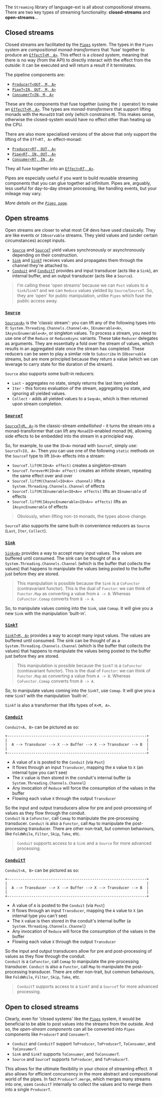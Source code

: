 The `Streaming` library of language-ext is all about compositional streams.  There are two key types of streaming
functionality: **closed-streams** and **open-streams**...

## Closed streams

Closed streams are facilitated by the [`Pipes`](Pipes) system.  The types in the `Pipes` system are _compositional
monad-transformers_ that 'fuse' together to produce an [`EffectT<M, A>`](Pipes/EffectT).  This effect is a _closed system_,
meaning that there is no way (from the API) to directly interact with the effect from the outside: it can be executed
and will return a result if it terminates.

The pipeline components are:

* [`ProducerT<OUT, M, A>`](Pipes/ProducerT)
* [`PipeT<IN, OUT, M, A>`](Pipes/PipeT)
* [`ConsumerT<IN, M, A>`](Pipes/ConsumerT)

These are the components that fuse together (using the `|` operator) to make an [`EffectT<M, A>`](Pipes/EffectT).  The
types are _monad-transformers_ that support lifting monads with the `MonadIO` trait only (which constrains `M`).  This 
makes sense, otherwise the closed-system would have no effect other than heating up the CPU.

There are also more specialised versions of the above that only support the lifting of the `Eff<RT, A>` effect-monad:

* [`Producer<RT, OUT, A>`](Pipes/Producer)
* [`Pipe<RT, IN, OUT, A>`](Pipes/Pipe)
* [`Consumer<RT, IN, A>`](Pipes/Consumer)

They all fuse together into an [`Effect<RT, A>`](Pipes/Effect).

Pipes are especially useful if you want to build reusable streaming components that you can glue together ad infinitum.
Pipes are, arguably, less useful for day-to-day stream processing, like handling events, but your mileage may vary.

_More details on the [`Pipes page`](Pipes)._

## Open streams

Open streams are closer to what most C# devs have used classically.  They are like events or `IObservable` streams.
They yield values and (under certain circumstances) accept inputs.

* [`Source`](Source) and [`SourceT`](SourceT) yield values synchronously or asynchronously depending on their construction.
* [`Sink`](Sink) and [`SinkT`](SinkT) receives values and propagates them through the channel they're attached to.
* [`Conduit`](Conduit) and [`ConduitT`](ConduitT) provides and input transducer (acts like a `Sink`), an internal buffer, and an output transducer (acts like a `Source`). 

> I'm calling these 'open streams' because we can `Post` values to a `Sink`/`SinkT` and we can `Reduce` values yielded by
> `Source`/`SourceT`.  So, they are 'open' for public manipulation, unlike `Pipes` which fuse the public access away.

### [`Source`](Source)

[`Source<A>`](Source) is the 'classic stream': you can lift any of the following types into it: `System.Threading.Channels.Channel<A>`,
`IEnumerable<A>`, `IAsyncEnumerable<A>`, or singleton values.  To process a stream, you need to use one of the `Reduce`
or `ReduceAsync` variants.  These take `Reducer` delegates as arguments.  They are essentially a fold over the stream of
values, which results in an aggregated state once the stream has completed.  These reducers can be seen to play a similar
role to `Subscribe` in `IObservable` streams, but are more principled because they return a value (which we can leverage
to carry state for the duration of the stream).

`Source` also supports some built-in reducers:

* `Last` - aggregates no state, simply returns the last item yielded
* `Iter` - this forces evaluation of the stream, aggregating no state, and ignoring all yielded values.
* `Collect` - adds all yielded values to a `Seq<A>`, which is then returned upon stream completion.

### [`SourceT`](SourceT)

[`SourceT<M, A>`](SourceT) is the classic-stream _embellished_ - it turns the stream into a monad-transformer that can
lift any `MonadIO`-enabled monad (`M`), allowing side effects to be embedded into the stream in a principled way.

So, for example, to use the `IO<A>` monad with `SourceT`, simply use: `SourceT<IO, A>`.  Then you can use one of the
following `static` methods on the `SourceT` type to lift `IO<A>` effects into a stream:

* `SourceT.liftM(IO<A> effect)` creates a singleton-stream
* `SourceT.foreverM(IO<A> effect)` creates an infinite stream, repeating the same effect over and over
* `SourceT.liftM(Channel<IO<A>> channel)` lifts a `System.Threading.Channels.Channel` of effects
* `SourceT.liftM(IEnumerable<IO<A>> effects)` lifts an `IEnumerable` of effects
* `SourceT.liftM(IAsyncEnumerable<IO<A>> effects)` lifts an `IAsyncEnumerable` of effects

> Obviously, when lifting non-`IO` monads, the types above change.

`SourceT` also supports the same built-in convenience reducers as `Source` (`Last`, `Iter`, `Collect`).

### [`Sink`](Sink)

[`Sink<A>`](Sink) provides a way to accept many input values.  The values are buffered until consumed.  The sink can be 
thought of as a `System.Threading.Channels.Channel` (which is the buffer that collects the values) that happens to 
manipulate the values being posted to the buffer just before they are stored.  

> This manipulation is possible because the `Sink` is a `CoFunctor` (contravariant functor).  This is the dual of `Functor`: 
we can think of `Functor.Map` as converting a value from `A -> B`.  Whereas `CoFunctor.Comap` converts from `B -> A`.  

So, to manipulate values coming into the `Sink`, use `Comap`.  It will give you a new `Sink` with the manipulation 'built-in'.

### [`SinkT`](SinkT)

[`SinkT<M, A>`](SinkT) provides a way to accept many input values.  The values are buffered until consumed.  The sink can 
be thought of as a `System.Threading.Channels.Channel` (which is the buffer that collects the values) that happens to 
manipulate the values being posted to the buffer just before they are stored.

> This manipulation is possible because the `SinkT` is a `CoFunctor` (contravariant functor).  This is the dual of `Functor`:
we can think of `Functor.Map` as converting a value from `A -> B`.  Whereas `CoFunctor.Comap` converts from `B -> A`.

So, to manipulate values coming into the `SinkT`, use `Comap`.  It will give you a new `SinkT` with the manipulation 'built-in'.

`SinkT` is also a transformer that lifts types of `K<M, A>`.

### [`Conduit`](Conduit)

`Conduit<A, B>` can be pictured as so:

    +----------------------------------------------------------------+
    |                                                                |
    |  A --> Transducer --> X --> Buffer --> X --> Transducer --> B  |
    |                                                                |
    +----------------------------------------------------------------+

* A value of `A` is posted to the `Conduit` (via `Post`)
* It flows through an input `Transducer`, mapping the `A` value to `X` (an internal type you can't see)
* The `X` value is then stored in the conduit's internal buffer (a `System.Threading.Channels.Channel`)
* Any invocation of `Reduce` will force the consumption of the values in the buffer
* Flowing each value `X` through the output `Transducer`

So the input and output transducers allow for pre and post-processing of values as they flow through the conduit.  
`Conduit` is a `CoFunctor`, call `Comap` to manipulate the pre-processing transducer. `Conduit` is also a `Functor`, call
`Map` to manipulate the post-processing transducer.  There are other non-trait, but common behaviours, like `FoldWhile`,
`Filter`, `Skip`, `Take`, etc.

> `Conduit` supports access to a `Sink` and a `Source` for more advanced processing.

### [`ConduitT`](Conduit)

`Conduit<A, B>` can be pictured as so:

    +----------------------------------------------------------------+
    |                                                                |
    |  A --> Transducer --> X --> Buffer --> X --> Transducer --> B  |
    |                                                                |
    +----------------------------------------------------------------+

* A value of `A` is posted to the `Conduit` (via `Post`)
* It flows through an input `Transducer`, mapping the `A` value to `X` (an internal type you can't see)
* The `X` value is then stored in the conduit's internal buffer (a `System.Threading.Channels.Channel`)
* Any invocation of `Reduce` will force the consumption of the values in the buffer
* Flowing each value `X` through the output `Transducer`

So the input and output transducers allow for pre and post-processing of values as they flow through the conduit.  
`Conduit` is a `CoFunctor`, call `Comap` to manipulate the pre-processing transducer. `Conduit` is also a `Functor`, call
`Map` to manipulate the post-processing transducer.  There are other non-trait, but common behaviours, like `FoldWhile`,
`Filter`, `Skip`, `Take`, etc.

> `ConduitT` supports access to a `SinkT` and a `SourceT` for more advanced processing.

## Open to closed streams

Clearly, even for 'closed systems' like the [`Pipes`](Pipes) system, it would be beneficial to be able to post values
into the streams from the outside.  And so, the _open-stream components_ can all be converted into `Pipes` components
like `ProducerT` and `ConsumerT`.

* `Conduit` and `ConduitT` support `ToProducer`, `ToProducerT`, `ToConsumer`, and `ToConsumerT`.
* `Sink` and `SinkT` supports `ToConsumer`, and `ToConsumerT`.
* `Source` and `SourceT` supports `ToProducer`, and `ToProducerT`.

This allows for the ultimate flexibility in your choice of streaming effect. It also allows for efficient concurrency in
the more abstract and compositional world of the pipes. In fact `ProducerT.merge`, which merges many streams into one,
uses `ConduitT` internally to collect the values and to merge them into a single `ProducerT`.